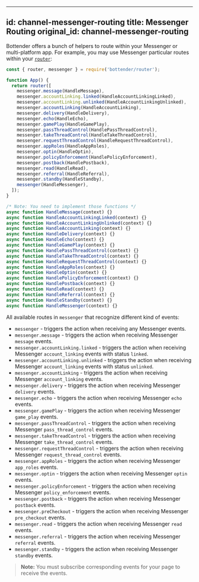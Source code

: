 
---
id: channel-messenger-routing
title: Messenger Routing
original_id: channel-messenger-routing
---

Bottender offers a bunch of helpers to route within your Messenger or multi-platform app. For example, you may use Messenger particular routes within your [`router`](the-basics-routing.md):

```js
const { router, messenger } = require('bottender/router');

function App() {
  return router([
    messenger.message(HandleMessage),
    messenger.accountLinking.linked(HandleAccountLinkingLinked),
    messenger.accountLinking.unlinked(HandleAccountLinkingUnlinked),
    messenger.accountLinking(HandleAccountLinking),
    messenger.delivery(HandleDelivery),
    messenger.echo(HandleEcho),
    messenger.gamePlay(HandleGamePlay),
    messenger.passThreadControl(HandlePassThreadControl),
    messenger.takeThreadControl(HandleTakeThreadControl),
    messenger.requestThreadControl(HandleRequestThreadControl),
    messenger.appRoles(HandleAppRoles),
    messenger.optin(HandleOptin),
    messenger.policyEnforcement(HandlePolicyEnforcement),
    messenger.postback(HandlePostback),
    messenger.read(HandleRead),
    messenger.referral(HandleReferral),
    messenger.standby(HandleStandby),
    messenger(HandleMessenger),
  ]);
}

/* Note: You need to implement those functions */
async function HandleMessage(context) {}
async function HandleAccountLinkingLinked(context) {}
async function HandleAccountLinkingUnlinked(context) {}
async function HandleAccountLinking(context) {}
async function HandleDelivery(context) {}
async function HandleEcho(context) {}
async function HandleGamePlay(context) {}
async function HandlePassThreadControl(context) {}
async function HandleTakeThreadControl(context) {}
async function HandleRequestThreadControl(context) {}
async function HandleAppRoles(context) {}
async function HandleOptin(context) {}
async function HandlePolicyEnforcement(context) {}
async function HandlePostback(context) {}
async function HandleRead(context) {}
async function HandleReferral(context) {}
async function HandleStandby(context) {}
async function HandleMessenger(context) {}
```

All available routes in `messenger` that recognize different kind of events:

- `messenger` - triggers the action when receiving any Messenger events.
- `messenger.message` - triggers the action when receiving Messenger `message` events.
- `messenger.accountLinking.linked` - triggers the action when receiving Messenger `account_linking` events with status `linked`.
- `messenger.accountLinking.unlinked` - triggers the action when receiving Messenger `account_linking` events with status `unlinked`.
- `messenger.accountLinking` - triggers the action when receiving Messenger `account_linking` events.
- `messenger.delivery` - triggers the action when receiving Messenger `delivery` events.
- `messenger.echo` - triggers the action when receiving Messenger `echo` events.
- `messenger.gamePlay` - triggers the action when receiving Messenger `game_play` events.
- `messenger.passThreadControl` - triggers the action when receiving Messenger `pass_thread_control` events.
- `messenger.takeThreadControl` - triggers the action when receiving Messenger `take_thread_control` events.
- `messenger.requestThreadControl` - triggers the action when receiving Messenger `request_thread_control` events.
- `messenger.appRoles` - triggers the action when receiving Messenger `app_roles` events.
- `messenger.optin` - triggers the action when receiving Messenger `optin` events.
- `messenger.policyEnforcement` - triggers the action when receiving Messenger `policy_enforcement` events.
- `messenger.postback` - triggers the action when receiving Messenger `postback` events.
- `messenger.preCheckout` - triggers the action when receiving Messenger `pre_checkout` events.
- `messenger.read` - triggers the action when receiving Messenger `read` events.
- `messenger.referral` - triggers the action when receiving Messenger `referral` events.
- `messenger.standby` - triggers the action when receiving Messenger `standby` events.

> **Note:** You must subscribe corresponding events for your page to receive the events.